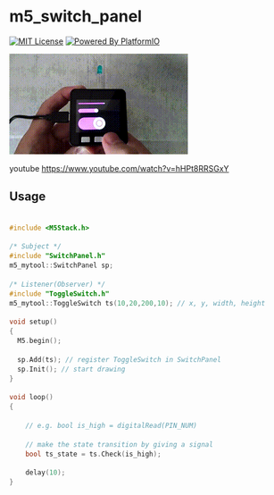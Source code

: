 # m5_switch_panel

[![MIT License](http://img.shields.io/badge/license-MIT-blue.svg?style=flat)](LICENSE)
[![Powered By PlatformIO](https://img.shields.io/Powered/PlatformIO.png)](https://platformio.org/)

![m5_switch_panel](docs/image/demo.gif)

youtube https://www.youtube.com/watch?v=hHPt8RRSGxY

## Usage

```cpp

#include <M5Stack.h>

/* Subject */
#include "SwitchPanel.h"
m5_mytool::SwitchPanel sp;

/* Listener(Observer) */
#include "ToggleSwitch.h"
m5_mytool::ToggleSwitch ts(10,20,200,10); // x, y, width, height

void setup()
{
  M5.begin();

  sp.Add(ts); // register ToggleSwitch in SwitchPanel
  sp.Init(); // start drawing
}

void loop()
{

    // e.g. bool is_high = digitalRead(PIN_NUM)

    // make the state transition by giving a signal
    bool ts_state = ts.Check(is_high);

    delay(10);
}
```


